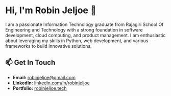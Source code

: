 # Hi, I'm Robin Jeljoe 👋

I am a passionate Information Technology graduate from Rajagiri School Of Engineering and Technology with a strong foundation in software development, cloud computing, and product management.  I am enthusiastic about leveraging my skills in Python, web development, and various frameworks to build innovative solutions.

## 📫 Get In Touch

* **Email:** robinjeljoe@gmail.com
* **LinkedIn:** [linkedin.com/in/robinjeljoe](https://linkedin.com/in/robinjeljoe)
* **Portfolio:** [robinjeljoe.tech](https://portfolio-8351f.web.app/)
